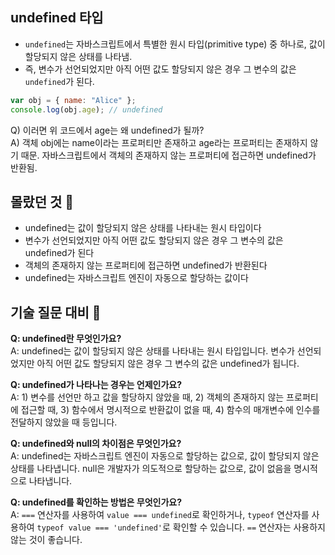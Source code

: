 ## undefined 타입

-   `undefined`는 자바스크립트에서 특별한 원시 타입(primitive type) 중 하나로, 값이 할당되지 않은 상태를 나타냄.
-   즉, 변수가 선언되었지만 아직 어떤 값도 할당되지 않은 경우 그 변수의 값은 `undefined`가 된다.

```js
var obj = { name: "Alice" };
console.log(obj.age); // undefined
```

Q) 이러면 위 코드에서 age는 왜 undefined가 될까?<br />
A) 객체 obj에는 name이라는 프로퍼티만 존재하고 age라는 프로퍼티는 존재하지 않기 때문. 자바스크립트에서 객체의 존재하지 않는 프로퍼티에 접근하면 undefined가 반환됨.

## 몰랐던 것 📝

-   undefined는 값이 할당되지 않은 상태를 나타내는 원시 타입이다
-   변수가 선언되었지만 아직 어떤 값도 할당되지 않은 경우 그 변수의 값은 undefined가 된다
-   객체의 존재하지 않는 프로퍼티에 접근하면 undefined가 반환된다
-   undefined는 자바스크립트 엔진이 자동으로 할당하는 값이다

## 기술 질문 대비 🤔

**Q: undefined란 무엇인가요?**<br />
A: undefined는 값이 할당되지 않은 상태를 나타내는 원시 타입입니다. 변수가 선언되었지만 아직 어떤 값도 할당되지 않은 경우 그 변수의 값은 undefined가 됩니다.

**Q: undefined가 나타나는 경우는 언제인가요?**<br />
A: 1) 변수를 선언만 하고 값을 할당하지 않았을 때, 2) 객체의 존재하지 않는 프로퍼티에 접근할 때, 3) 함수에서 명시적으로 반환값이 없을 때, 4) 함수의 매개변수에 인수를 전달하지 않았을 때 등입니다.

**Q: undefined와 null의 차이점은 무엇인가요?**<br />
A: undefined는 자바스크립트 엔진이 자동으로 할당하는 값으로, 값이 할당되지 않은 상태를 나타냅니다. null은 개발자가 의도적으로 할당하는 값으로, 값이 없음을 명시적으로 나타냅니다.

**Q: undefined를 확인하는 방법은 무엇인가요?**<br />
A: `===` 연산자를 사용하여 `value === undefined`로 확인하거나, `typeof` 연산자를 사용하여 `typeof value === 'undefined'`로 확인할 수 있습니다. `==` 연산자는 사용하지 않는 것이 좋습니다.

